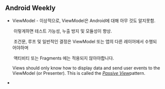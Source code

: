 ## Android Weekly

* ViewModel - 이상적으로, ViewModel은 Android에 대해 아무 것도 알지못함.

  ​			이렇게하면 테스트 가능성, 누출 방지 및 모듈성이 향상. 

  ​			조건문, 루프 및 일반적인 결정은 ViewModel 또는 앱의 다른 레이어에서 수행되어야하며 

  ​			액티비티 또는 Fragments 에는 적용되지 않아야합니다.

  Views should only know how to display data and send user events to the ViewModel (or Presenter). This is called the [*Passive* *View*](https://martinfowler.com/eaaDev/PassiveScreen.html)pattern.

* ​

 